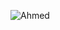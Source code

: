 ![Ahmed](https://user-images.githubusercontent.com/37085550/143720719-921f648a-5bc5-42ce-965b-65b59dc5ab4e.gif)

<!--![I am amazing and let's leave it at that](https://user-images.githubusercontent.com/37085550/101722330-3cbd1800-3a67-11eb-965e-464544fd689e.gif)-->

<!--
**AMax23/AMax23** is a ✨ _special_ ✨ repository because its `README.md` (this file) appears on your GitHub profile.

Here are some ideas to get you started:

- 🔭 I’m currently working on ...
- 🌱 I’m currently learning ...
- 👯 I’m looking to collaborate on ...
- 🤔 I’m looking for help with ...
- 💬 Ask me about ...
- 📫 How to reach me: ...
- 😄 Pronouns: ...
- ⚡ Fun fact: ...
-->
